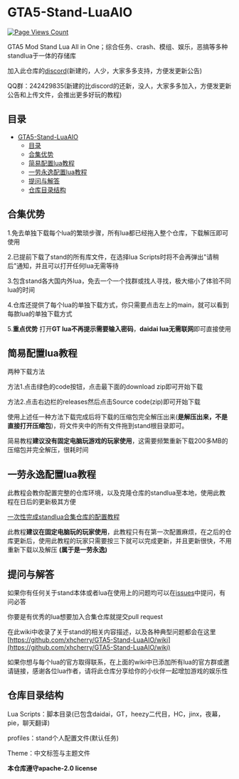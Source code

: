 # GTA5-Stand-LuaAIO

[![Page Views Count](https://badges.toozhao.com/badges/01H69JD1N3ZWV3EDK36V3F5DJK/green.svg)](https://badges.toozhao.com/stats/01H69JD1N3ZWV3EDK36V3F5DJK "Get your own page views count badge on badges.toozhao.com")

GTA5 Mod Stand Lua All in One；综合任务、crash、模组、娱乐，恶搞等多种standlua于一体的存储库

加入此仓库的[discord](https://discord.gg/wDcY8FFnt5)(新建的，人少，大家多多支持，方便发更新公告)

QQ群：242429835(新建的比discord的还新，没人，大家多多加入，方便发更新公告和上传文件，会推出更多好玩的教程)

## 目录

- [GTA5-Stand-LuaAIO](#gta5-stand-luaaio)
  - [目录](#目录)
  - [合集优势](#合集优势)
  - [简易配置lua教程](#简易配置lua教程)
  - [一劳永逸配置lua教程](#一劳永逸配置lua教程)
  - [提问与解答](#提问与解答)
  - [仓库目录结构](#仓库目录结构)


## 合集优势
1.免去单独下载每个lua的繁琐步骤，所有lua都已经拖入整个仓库，下载解压即可使用

2.已提前下载了stand的所有库文件，在选择lua Scripts时将不会再弹出"请稍后"通知，并且可以打开任何lua无需等待

3.包含stand各大国内外lua，免去一个一个找群或找人寻找，极大缩小了体验不同lua的时间

4.仓库还提供了每个lua的单独下载方式，你只需要点击左上的main，就可以看到每款lua的单独下载方式

5.**重点优势** 打开**GT lua不再提示需要输入密码**，**daidai lua无需联网**即可直接使用

## 简易配置lua教程

两种下载方法

方法1.点击绿色的code按钮，点击最下面的download zip即可开始下载

方法2.点击右边栏的releases然后点击Source code(zip)即可开始下载

使用上述任一种方法下载完成后将下载的压缩包完全解压出来(**是解压出来，不是直接打开压缩包**)，将文件夹中的所有文件拖到stand根目录即可。

简易教程**建议没有固定电脑玩游戏的玩家使用**，这需要频繁重新下载200多MB的压缩包并完全解压，很耗时间

## 一劳永逸配置lua教程
此教程会教你配置完整的仓库环境，以及克隆仓库的standlua至本地，使用此教程在日后的更新极其方便

[一次性完成standlua合集仓库的配置教程](https://github.com/xhcherry/GTA5-Stand-LuaAIO/wiki/lua安装教程)

此教程**建议在固定电脑玩的玩家使用**，此教程只有在第一次配置麻烦，在之后的仓库更新后，使用此教程的玩家只需要按三下就可以完成更新，并且更新很快，不用重新下载以及解压 **(属于是一劳永逸)**

## 提问与解答

如果你有任何关于stand本体或者lua在使用上的问题均可以在[issues](https://github.com/xhcherry/GTA5-Stand-LuaAIO/issues)中提问，有问必答

你要是有优秀的lua想要加入合集仓库就提交pull request

在此wiki中收录了关于stand的相关内容描述，以及各种典型问题都会在这里
[https://github.com/xhcherry/GTA5-Stand-LuaAIO/wiki](https://github.com/xhcherry/GTA5-Stand-LuaAIO/wiki)

如果你想与每个lua的官方取得联系，在上面的wiki中已添加所有lua的官方群或邀请链接，感谢各位lua作者，请将此仓库分享给你的小伙伴一起增加游戏的娱乐性

## 仓库目录结构

Lua Scripts：脚本目录(已包含daidai，GT，heezy二代目，HC，jinx，夜幕，pie，聊天翻译)

profiles：stand个人配置文件(默认任务)

Theme：中文标签与主题文件


**本仓库遵守apache-2.0 license**
